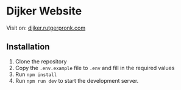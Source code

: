 # Dijker Website

Visit on: [dijker.rutgerpronk.com](https://dijker.rutgerpronk.com)

## Installation

1. Clone the repository
2. Copy the `.env.example` file to `.env` and fill in the required values
3. Run `npm install`
4. Run `npm run dev` to start the development server.
